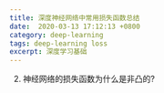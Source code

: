 ```yaml
---
title: 深度神经网络中常用损失函数总结
date:  2020-03-13 17:12:13 +0800
category: deep-learning
tags: deep-learning loss
excerpt: 深度学习基础
---
```




2. 神经网络的损失函数为什么是非凸的?